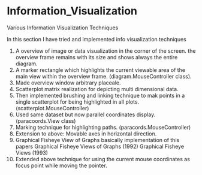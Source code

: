 # Information_Visualization
Various Information Visualization Techniques

In this section I have tried and implemented info visualization techniques

1. A overview of image or data visualization in the corner of the screen.
the overview frame remains with its size and shows always the entire diagram.
2. A marker rectangle which highlights the current viewable area of the main view within
the overview frame. (diagram.MouseController class).
3. Made overview window arbitrary placeale.
4. Scatterplot matrix realization for depicting multi dimensional data.
5. Then implemented brushing and linking technique to mak points in a 
single scatterplot for being highlighted in all plots. 
(scatterplot.MouseController)
6. Used same dataset but now parallel coordinates display.
(paracoords.View class)
7. Marking technique for highlighting paths.
(paracords.MouseController)
8. Extension to above: Movable axes in horizontal direction.
9. Graphical Fisheye View of Graphs
basically implementation of this papers
Graphical Fisheye Views of Graphs (1992)
Graphical Fisheye Views (1993)
10. Extended above technique for using the current mouse coordinates as focus point
while moving the pointer.
